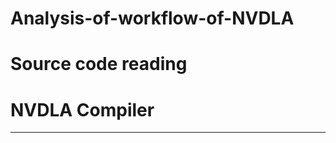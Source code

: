 # Analysis-of-workflow-of-NVDLA
Source code reading
===================
# NVDLA Compiler
-----------------

